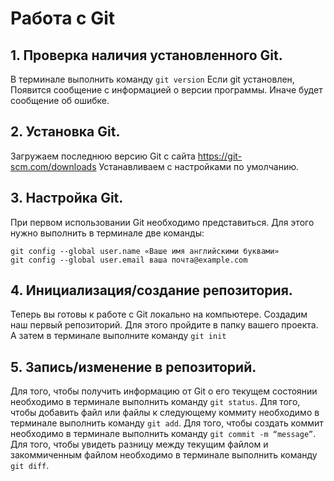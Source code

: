 # Работа с Git

## 1. Проверка наличия установленного Git.
В терминале выполнить команду `git version`
Если git установлен, Появится сообщение с информацией о версии программы.
Иначе будет сообщение об ошибке.

## 2. Установка Git.
Загружаем последнюю версию Git с сайта https://git-scm.com/downloads Устанавливаем с настройками по умолчанию.

## 3. Настройка Git.
При первом использовании Git необходимо представиться.
Для этого нужно выполнить в терминале две команды:
```
git config --global user.name «Ваше имя английскими буквами»
git config --global user.email ваша почта@example.com
```

## 4. Инициализация/создание репозитория.
Теперь вы готовы к работе с Git локально на компьютере.
Создадим наш первый репозиторий. Для этого пройдите в папку вашего проекта.
А затем в терминале выполните команду `git init`

## 5. Запись/изменение в репозиторий.
Для того, чтобы получить информацию от Git о его текущем состоянии необходимо в терминале выполнить команду `git status`.
Для того, чтобы добавить файл или файлы к следующему коммиту необходимо в терминале выполнить команду `git add`.
Для того, чтобы создать коммит необходимо в терминале выполнить команду `git commit -m “message”`.
Для того, чтобы увидеть разницу между текущим файлом и закоммиченным файлом необходимо в терминале выполнить команду `git diff`.